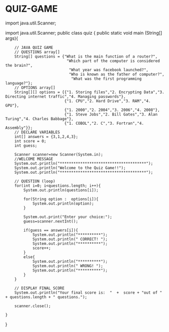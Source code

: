 # QUIZ-GAME
import java.util.Scanner;

import java.util.Scanner;
public class quiz {
    public static void main (String[] args){

        // JAVA QUIZ GAME
        // QUESTIONS array[]
        String[] questions = {"What is the main function of a router?",
                               "Which part of the computer is considered the brain?",
                                "What year was facebook launched?",
                                "Who is known as the father of computer?",
                                 "What was the first programming language?"};
        // OPTIONS array[]
        String[][] options = {{"1. Storing files","2. Encrypting Data","3. Directing internet traffic","4. Managing passwords"},
                              {"1. CPU","2. Hard Drive","3. RAM","4. GPU"},
                              {"1. 2000","2. 2004","3. 2006","4. 2008"},
                              {"1. Steve Jobs","2. Bill Gates","3. Alan Turing","4. Charles Babbage"},
                              {"1. COBOL","2. C","3. Fortran","4. Assembly"}};
        // DECLARE VARIABLES
        int[] answers = {3,1,2,4,3};
        int score = 0;
        int guess;

        Scanner scanner=new Scanner(System.in);
        //WELCOME MESSAGE
        System.out.println("**************************************");
        System.out.println("Welcome to the Quiz Game!!");
        System.out.println("**************************************");

        // QUESTION (loop)
        for(int i=0; i<questions.length; i++){
            System.out.println(questions[i]);

            for(String option :  options[i]){
                System.out.println(option);
            }

            System.out.print("Enter your choice:");
            guess=scanner.nextInt();

            if(guess == answers[i]){
                System.out.println("**********");
                System.out.println(" CORRECT! ");
                System.out.println("**********");
                score++;
            }
            else{
                System.out.println("**********");
                System.out.println(" WRONG! ");
                System.out.println("**********");
            }
        }

        // DISPLAY FINAL SCORE
        System.out.println("Your final score is:  "  +  score + "out of " + questions.length + " questions.");

        scanner.close();

    }
}

